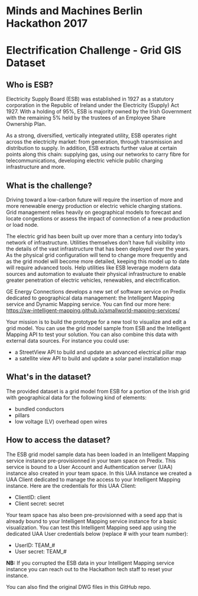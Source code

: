 # Minds and Machines Berlin Hackathon 2017
# Electrification Challenge - Grid GIS Dataset

## Who is ESB?
Electricity Supply Board (ESB) was established in 1927 as a statutory corporation in the Republic of Ireland under the Electricity (Supply) Act 1927. With a holding of 95%, ESB is majority owned by the Irish Government with the remaining 5% held by the trustees of an Employee Share Ownership Plan.  

As a strong, diversified, vertically integrated utility, ESB operates right across the electricity market: from generation, through transmission and distribution to supply. In addition, ESB extracts further value at certain points along this chain: supplying gas, using our networks to carry fibre for telecommunications, developing electric vehicle public charging infrastructure and more.


## What is the challenge?
Driving toward a low-carbon future will require the insertion of more and more renewable energy production or electric vehicle charging stations. Grid management relies heavily on geographical models to forecast and locate congestions or assess the impact of connection of a new production or load node.

The electric grid has been built up over more than a century into today’s network of infrastructure. Utilities themselves don’t have full visibility into the details of the vast infrastructure that has been deployed over the years. As the physical grid configuration will tend to change more frequently and as the grid model will become more detailed, keeping this model up to date will require advanced tools. Help utilities like ESB leverage modern data sources and automation to evaluate their physical infrastructure to enable greater penetration of electric vehicles, renewables, and electrification.

GE Energy Connections develops a new set of software service on Predix dedicated to geographical data management: the Intelligent Mapping service and Dynamic Mapping service. You can find our more here:
https://sw-intelligent-mapping.github.io/smallworld-mapping-services/

Your mission is to build the prototype for a new tool to visualize and edit a grid model. You can use the grid model sample from ESB and the Intelligent Mapping API to test your solution. You can also combine this data with external data sources.
For instance you could use:
- a StreetView API to build and update an advanced electrical pillar map
- a satellite view API to build and update a solar panel installation map


## What's in the dataset?
The provided dataset is a grid model from ESB for a portion of the Irish grid with geographical data for the following kind of elements:
- bundled conductors
- pillars
- low voltage (LV) overhead open wires


## How to access the dataset?
The ESB grid model sample data has been loaded in an Intelligent Mapping service instance pre-provisionned in your team space on Predix. This service is bound to a User Account and Authentication server (UAA) instance also created in your team space. In this UAA instance we created a UAA Client dedicated to manage the access to your Intelligent Mapping instance.
Here are the credentials for this UAA Client:
- ClientID: client
- Client secret: secret

Your team space has also been pre-provisionned with a seed app that is already bound to your Intelligent Mapping service instance for a basic visualization.
You can test this Intelligent Mapping seed app using the dedicated UAA User credentials below (replace # with your team number):
- UserID: TEAM_#
- User secret: TEAM_#

**NB:** If you corrupted the ESB data in your Intelligent Mapping service instance you can reach out to the Hackathon tech staff to reset your instance.

You can also find the original DWG files in this GitHub repo.
